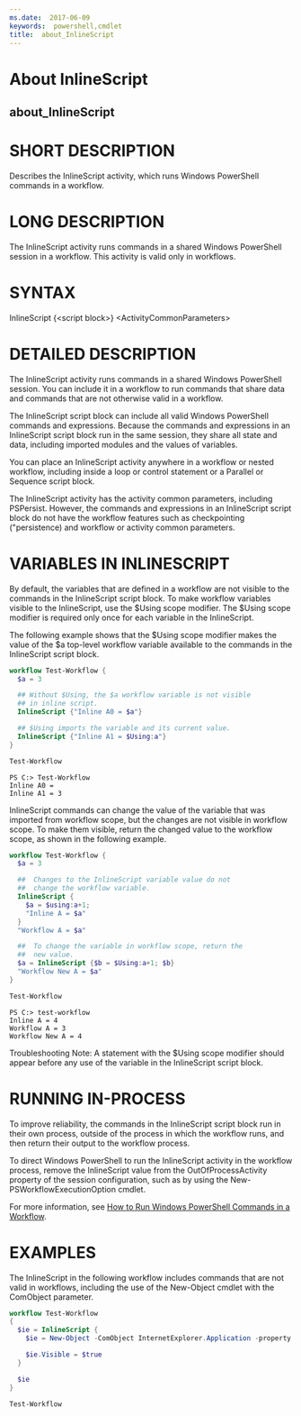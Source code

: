 ```yaml
---
ms.date:  2017-06-09
keywords:  powershell,cmdlet
title:  about_InlineScript
---
```


# About InlineScript
## about_InlineScript


# SHORT DESCRIPTION

Describes the InlineScript activity, which runs Windows
PowerShell commands in a workflow.

# LONG DESCRIPTION

The InlineScript activity runs commands in a shared
Windows PowerShell session in a workflow. This activity
is valid only in workflows.

# SYNTAX

InlineScript {\<script block\>} \<ActivityCommonParameters\>

# DETAILED DESCRIPTION

The InlineScript activity runs commands in a shared
Windows PowerShell session. You can include it in a
workflow to run commands that share data and commands
that are not otherwise valid in a workflow.

The InlineScript script block can include all valid
Windows PowerShell commands and expressions. Because the
commands and expressions in an InlineScript script block
run in the same session, they share all state and data,
including imported modules and the values of variables.

You can place an InlineScript activity anywhere in a workflow
or nested workflow, including inside a loop or control
statement or a Parallel or Sequence script block.

The InlineScript activity has the activity common parameters,
including PSPersist. However, the commands and expressions in
an InlineScript script block do not have the workflow features
such as checkpointing ("persistence) and workflow or activity
common parameters.

# VARIABLES IN INLINESCRIPT

By default, the variables that are defined in a workflow are
not visible to the commands in the InlineScript script block.
To make workflow variables visible to the InlineScript, use the
$Using scope modifier. The $Using scope modifier is required
only once for each variable in the InlineScript.

The following example shows that the $Using scope modifier
makes the value of the $a top-level workflow variable available
to the commands in the InlineScript script block.

```PowerShell
workflow Test-Workflow {
  $a = 3

  ## Without $Using, the $a workflow variable is not visible
  ## in inline script.
  InlineScript {"Inline A0 = $a"}

  ## $Using imports the variable and its current value.
  InlineScript {"Inline A1 = $Using:a"}
}

Test-Workflow
```

```output
PS C:> Test-Workflow
Inline A0 =
Inline A1 = 3
```

InlineScript commands can change the value of the variable
that was imported from workflow scope, but the changes are
not visible in workflow scope. To make them visible, return
the changed value to the workflow scope, as shown in the
following example.

```PowerShell
workflow Test-Workflow {
  $a = 3

  ##  Changes to the InlineScript variable value do not
  ##  change the workflow variable.
  InlineScript {
    $a = $using:a+1; 
    "Inline A = $a"
  }
  "Workflow A = $a"

  ##  To change the variable in workflow scope, return the
  ##  new value.
  $a = InlineScript {$b = $Using:a+1; $b}
  "Workflow New A = $a"
}

Test-Workflow
```

```output
PS C:> test-workflow
Inline A = 4
Workflow A = 3
Workflow New A = 4
```

Troubleshooting Note:  A statement with the $Using scope modifier
should appear before any use of the variable in the InlineScript
script block.

# RUNNING IN-PROCESS

To improve reliability, the commands in the InlineScript script
block run in their own process, outside of the  process in which
the workflow runs, and then return their output to the workflow
process.

To direct Windows PowerShell to run the InlineScript activity in
the workflow process, remove the InlineScript value from the
OutOfProcessActivity property of the session configuration,
such as by using the New-PSWorkflowExecutionOption cmdlet.

For more information, see [How to Run Windows PowerShell Commands
in a Workflow](http://go.microsoft.com/fwlink/?LinkId=261983).

# EXAMPLES

The InlineScript in the following workflow includes commands
that are not valid in workflows, including the use of the
New-Object cmdlet with the ComObject parameter.

```PowerShell
workflow Test-Workflow
{
  $ie = InlineScript {
    $ie = New-Object -ComObject InternetExplorer.Application -property @{navigate2="www.microsoft.com"}

    $ie.Visible = $true
  }

  $ie
}

Test-Workflow
```


